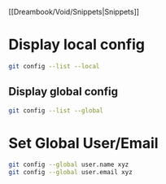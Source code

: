 [[Dreambook/Void/Snippets|Snippets]]

# Display local config

```bash
git config --list --local
```

## Display global config

```bash
git config --list --global
```

# Set Global User/Email

```bash
git config --global user.name xyz
git config --global user.email xyz
```
